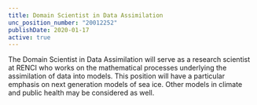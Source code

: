 ```yaml
---
title: Domain Scientist in Data Assimilation
unc_position_number: "20012252"
publishDate: 2020-01-17
active: true
---
```

The Domain Scientist in Data Assimilation will serve as a research scientist at RENCI who works on the mathematical processes underlying the assimilation of data into models. This position will have a particular emphasis on next generation models of sea ice. Other models in climate and public health may be considered as well. 
